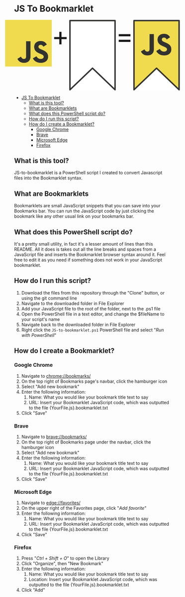 # JS To Bookmarklet

<div style="display:flex; justify-content: center">
<img alt="JavaScript Logo" src="./README_images/JavaScript-logo.png" width="150px" height="150px">
<span style="font-size: 64pt;">+</span>
<img alt="Bookmark Logo" src="./README_images/Bookmark-logo.png" width="150px">
<span style="font-size: 64pt;">=</span>
<img alt="JavaScript Bookmarklet Logo" src="./README_images/JavaScript-Bookmarklet-logo.png" width="150px">
</div>

- [JS To Bookmarklet](#js-to-bookmarklet)
  - [What is this tool?](#what-is-this-tool)
  - [What are Bookmarklets](#what-are-bookmarklets)
  - [What does this PowerShell script do?](#what-does-this-powershell-script-do)
  - [How do I run this script?](#how-do-i-run-this-script)
  - [How do I create a Bookmarklet?](#how-do-i-create-a-bookmarklet)
    - [Google Chrome](#google-chrome)
    - [Brave](#brave)
    - [Microsoft Edge](#microsoft-edge)
    - [Firefox](#firefox)

## What is this tool?

JS-to-bookmarklet is a PowerShell script I created to convert Javascript files into the Bookmarklet syntax.

## What are Bookmarklets

Bookmarklets are small JavaScript snippets that you can save into your Bookmarks bar. You can run the JavaScript code by just clicking the bookmark like any other usual link on your bookmarks bar.

## What does this PowerShell script do?

It's a pretty small utility, in fact it's a lesser amount of lines than this README. All it does is takes out all the line breaks and spaces from a JavaScript file and inserts the Bookmarklet browser syntax around it. Feel free to edit it as you need if something does not work in your JavaScript bookmarklet.

## How do I run this script?

1. Download the files from this repository through the "Clone" button, or using the git command line
2. Navigate to the downloaded folder in File Explorer
3. Add your JavaScript file to the root of the folder, next to the .ps1 file
4. Open the PowerShell file in a text editor, and change the $fileName to your script's name
5. Navigate back to the downloaded folder in File Explorer
6. Right click the ```JS-to-bookmarklet.ps1``` PowerShell file and select "_Run with PowerShell_"

## How do I create a Bookmarklet?

### Google Chrome

1. Navigate to [chrome://bookmarks/](chrome://bookmarks/)
2. On the top right of Bookmarks page's navbar, click the hamburger icon
3. Select "Add new bookmark"
4. Enter the following information:
   1. Name: What you would like your bookmark title text to say
   2. URL: Insert your Bookmarklet JavaScript code, which was outputted to the file {YourFile.js}.bookmarklet.txt
5. Click "Save"

### Brave

1. Navigate to [brave://bookmarks/](brave://bookmarks/)
2. On the top right of Bookmarks page under the navbar, click the hamburger icon
3. Select "Add new bookmark"
4. Enter the following information:
   1. Name: What you would like your bookmark title text to say
   2. URL: Insert your Bookmarklet JavaScript code, which was outputted to the file {YourFile.js}.bookmarklet.txt
5. Click "Save"

### Microsoft Edge

1. Navigate to [edge://favorites/](edge://favorites/)
2. On the upper right of the Favorites page, click "_Add favorite_"
3. Enter the following information:
   1. Name: What you would like your bookmark title text to say
   2. URL: Insert your Bookmarklet JavaScript code, which was outputted to the file {YourFile.js}.bookmarklet.txt
4. Click "Save"

### Firefox

1. Press "_Ctrl + Shift + O_" to open the Library
2. Click "Organize", then "New Bookmark"
3. Enter the following information:
   1. Name: What you would like your bookmark title text to say
   2. Location: Insert your Bookmarklet JavaScript code, which was outputted to the file {YourFile.js}.bookmarklet.txt
4. Click "Add"

